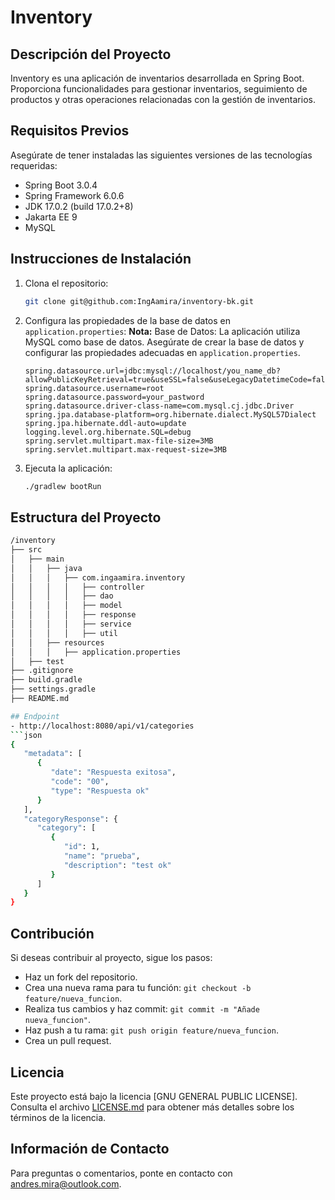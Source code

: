 # Inventory

## Descripción del Proyecto

Inventory es una aplicación de inventarios desarrollada en Spring Boot. Proporciona funcionalidades para gestionar inventarios, seguimiento de productos y otras operaciones relacionadas con la gestión de inventarios.

## Requisitos Previos

Asegúrate de tener instaladas las siguientes versiones de las tecnologías requeridas:

- Spring Boot 3.0.4
- Spring Framework 6.0.6
- JDK 17.0.2 (build 17.0.2+8)
- Jakarta EE 9
- MySQL

## Instrucciones de Instalación

1. Clona el repositorio:

    ```bash
    git clone git@github.com:IngAamira/inventory-bk.git
    ```

2. Configura las propiedades de la base de datos en `application.properties`:
   **Nota:** Base de Datos:
   La aplicación utiliza MySQL como base de datos. Asegúrate de crear la base de datos y configurar las propiedades adecuadas en `application.properties`.

    ```properties
    spring.datasource.url=jdbc:mysql://localhost/you_name_db?allowPublicKeyRetrieval=true&useSSL=false&useLegacyDatetimeCode=false&serverTimezone=UTC
    spring.datasource.username=root
    spring.datasource.password=your_pastword
    spring.datasource.driver-class-name=com.mysql.cj.jdbc.Driver
    spring.jpa.database-platform=org.hibernate.dialect.MySQL57Dialect
    spring.jpa.hibernate.ddl-auto=update
    logging.level.org.hibernate.SQL=debug
    spring.servlet.multipart.max-file-size=3MB
    spring.servlet.multipart.max-request-size=3MB
    ```

3. Ejecuta la aplicación:

    ```bash
    ./gradlew bootRun
    ```

## Estructura del Proyecto

```bash
/inventory
├── src
│   ├── main
│   │   ├── java
│   │   │   ├── com.ingaamira.inventory
│   │   │   │   ├── controller
│   │   │   │   ├── dao
│   │   │   │   ├── model
│   │   │   │   ├── response
│   │   │   │   ├── service
│   │   │   │   ├── util
│   │   ├── resources
│   │   │   ├── application.properties
│   ├── test
├── .gitignore
├── build.gradle
├── settings.gradle
├── README.md

## Endpoint
- http://localhost:8080/api/v1/categories
```json
{
   "metadata": [
      {
         "date": "Respuesta exitosa",
         "code": "00",
         "type": "Respuesta ok"
      }
   ],
   "categoryResponse": {
      "category": [
         {
            "id": 1,
            "name": "prueba",
            "description": "test ok"
         }
      ]
   }
}
```

## Contribución
Si deseas contribuir al proyecto, sigue los pasos:

- Haz un fork del repositorio.
- Crea una nueva rama para tu función: `git checkout -b feature/nueva_funcion`.
- Realiza tus cambios y haz commit: `git commit -m "Añade nueva_funcion"`.
- Haz push a tu rama: `git push origin feature/nueva_funcion`.
- Crea un pull request.

## Licencia

Este proyecto está bajo la licencia [GNU GENERAL PUBLIC LICENSE]. Consulta el archivo [LICENSE.md](LICENSE.md) para obtener más detalles sobre los términos de la licencia.

## Información de Contacto

Para preguntas o comentarios, ponte en contacto con [andres.mira@outlook.com](mailto:andres.mira@outlook.com).

